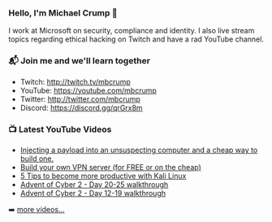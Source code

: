 ### Hello, I'm Michael Crump 👋

I work at Microsoft on security, compliance and identity. I also live stream topics regarding ethical hacking on Twitch and have a rad YouTube channel. 

### 📬 Join me and we'll learn together

- Twitch: http://twitch.tv/mbcrump
- YouTube: https://youtube.com/mbcrump
- Twitter: http://twitter.com/mbcrump
- Discord: https://discord.gg/qrGrx8m

### 📺 Latest YouTube Videos

<!-- YOUTUBE:START -->
- [Injecting a payload into an unsuspecting computer and a cheap way to build one.](https://www.youtube.com/watch?v=bPUDdc7-baY)
- [Build your own VPN server (for FREE or on the cheap)](https://www.youtube.com/watch?v=pU2y9_7vrII)
- [5 Tips to become more productive with Kali Linux](https://www.youtube.com/watch?v=pojAnDNVk00)
- [Advent of Cyber 2 - Day 20-25 walkthrough](https://www.youtube.com/watch?v=pUdeTjegeBs)
- [Advent of Cyber 2 - Day 12-19 walkthrough](https://www.youtube.com/watch?v=MEUYAnAjrUY)
<!-- YOUTUBE:END -->

➡️ [more videos...](https://youtube.com/mbcrump)

